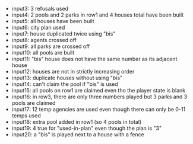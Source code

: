 - input3: 3 refusals used
- input4: 2 pools and 2 parks in row1 and 4 houses total have been built
- input5: all houses have been built
- input6: city plan used
- input7: house duplicated twice using "bis"
- input8: agents crossed off
- input9: all parks are crossed off
- input10: all pools are built
- input11: "bis" house does not have the same number as its adjacent house
- input12: houses are not in strictly increasing order
- input13: duplicate houses without using "bis"
- input14: can't claim the pool if "bis" is used
- input15: all pools on row1 are claimed even tho the player state is blank
- input16: in row3, there are only three numbers played but 3 parks and 3 pools are claimed
- input17: 12 temp agencies are used even though there can only be 0-11 temps used
- input18: extra pool added in row1 (so 4 pools in total)
- input19: 4 true for "used-in-plan" even though the plan is "3"
- input20: a "bis" is played next to a house with a fence
